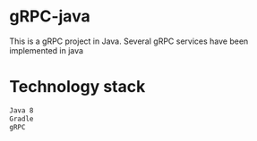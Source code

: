 # gRPC-java
This is a gRPC project in Java. Several gRPC services have been implemented in java

# Technology stack

```bash
Java 8
Gradle
gRPC
```
